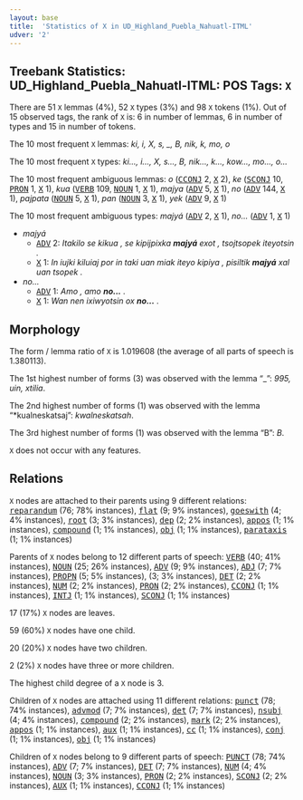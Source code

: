 ```yaml
---
layout: base
title:  'Statistics of X in UD_Highland_Puebla_Nahuatl-ITML'
udver: '2'
---
```


## Treebank Statistics: UD_Highland_Puebla_Nahuatl-ITML: POS Tags: `X`

There are 51 `X` lemmas (4%), 52 `X` types (3%) and 98 `X` tokens (1%).
Out of 15 observed tags, the rank of `X` is: 6 in number of lemmas, 6 in number of types and 15 in number of tokens.

The 10 most frequent `X` lemmas: <em>ki, i, X, s, _, B, nik, k, mo, o</em>

The 10 most frequent `X` types:  <em>ki..., i..., X, s..., B, nik..., k..., kow..., mo..., o...</em>

The 10 most frequent ambiguous lemmas: <em>o</em> (<tt><a href="azz_itml-pos-CCONJ.html">CCONJ</a></tt> 2, <tt><a href="azz_itml-pos-X.html">X</a></tt> 2), <em>ke</em> (<tt><a href="azz_itml-pos-SCONJ.html">SCONJ</a></tt> 10, <tt><a href="azz_itml-pos-PRON.html">PRON</a></tt> 1, <tt><a href="azz_itml-pos-X.html">X</a></tt> 1), <em>kua</em> (<tt><a href="azz_itml-pos-VERB.html">VERB</a></tt> 109, <tt><a href="azz_itml-pos-NOUN.html">NOUN</a></tt> 1, <tt><a href="azz_itml-pos-X.html">X</a></tt> 1), <em>majya</em> (<tt><a href="azz_itml-pos-ADV.html">ADV</a></tt> 5, <tt><a href="azz_itml-pos-X.html">X</a></tt> 1), <em>no</em> (<tt><a href="azz_itml-pos-ADV.html">ADV</a></tt> 144, <tt><a href="azz_itml-pos-X.html">X</a></tt> 1), <em>pajpata</em> (<tt><a href="azz_itml-pos-NOUN.html">NOUN</a></tt> 5, <tt><a href="azz_itml-pos-X.html">X</a></tt> 1), <em>pan</em> (<tt><a href="azz_itml-pos-NOUN.html">NOUN</a></tt> 3, <tt><a href="azz_itml-pos-X.html">X</a></tt> 1), <em>yek</em> (<tt><a href="azz_itml-pos-ADV.html">ADV</a></tt> 9, <tt><a href="azz_itml-pos-X.html">X</a></tt> 1)

The 10 most frequent ambiguous types:  <em>majyá</em> (<tt><a href="azz_itml-pos-ADV.html">ADV</a></tt> 2, <tt><a href="azz_itml-pos-X.html">X</a></tt> 1), <em>no...</em> (<tt><a href="azz_itml-pos-ADV.html">ADV</a></tt> 1, <tt><a href="azz_itml-pos-X.html">X</a></tt> 1)


* <em>majyá</em>
  * <tt><a href="azz_itml-pos-ADV.html">ADV</a></tt> 2: <em>Itakilo se kikua , se kipijpixka <b>majyá</b> exot , tsojtsopek iteyotsin .</em>
  * <tt><a href="azz_itml-pos-X.html">X</a></tt> 1: <em>In iujki kiluiaj por in taki uan miak iteyo kipiya , pisiltik <b>majyá</b> xal uan tsopek .</em>
* <em>no...</em>
  * <tt><a href="azz_itml-pos-ADV.html">ADV</a></tt> 1: <em>Amo , amo <b>no...</b> .</em>
  * <tt><a href="azz_itml-pos-X.html">X</a></tt> 1: <em>Wan nen ixiwyotsin ox <b>no...</b> .</em>

## Morphology

The form / lemma ratio of `X` is 1.019608 (the average of all parts of speech is 1.380113).

The 1st highest number of forms (3) was observed with the lemma “_”: <em>995, uin, xtilia</em>.

The 2nd highest number of forms (1) was observed with the lemma “*kualneskatsaj”: <em>kwalneskatsah</em>.

The 3rd highest number of forms (1) was observed with the lemma “B”: <em>B</em>.

`X` does not occur with any features.


## Relations

`X` nodes are attached to their parents using 9 different relations: <tt><a href="azz_itml-dep-reparandum.html">reparandum</a></tt> (76; 78% instances), <tt><a href="azz_itml-dep-flat.html">flat</a></tt> (9; 9% instances), <tt><a href="azz_itml-dep-goeswith.html">goeswith</a></tt> (4; 4% instances), <tt><a href="azz_itml-dep-root.html">root</a></tt> (3; 3% instances), <tt><a href="azz_itml-dep-dep.html">dep</a></tt> (2; 2% instances), <tt><a href="azz_itml-dep-appos.html">appos</a></tt> (1; 1% instances), <tt><a href="azz_itml-dep-compound.html">compound</a></tt> (1; 1% instances), <tt><a href="azz_itml-dep-obj.html">obj</a></tt> (1; 1% instances), <tt><a href="azz_itml-dep-parataxis.html">parataxis</a></tt> (1; 1% instances)

Parents of `X` nodes belong to 12 different parts of speech: <tt><a href="azz_itml-pos-VERB.html">VERB</a></tt> (40; 41% instances), <tt><a href="azz_itml-pos-NOUN.html">NOUN</a></tt> (25; 26% instances), <tt><a href="azz_itml-pos-ADV.html">ADV</a></tt> (9; 9% instances), <tt><a href="azz_itml-pos-ADJ.html">ADJ</a></tt> (7; 7% instances), <tt><a href="azz_itml-pos-PROPN.html">PROPN</a></tt> (5; 5% instances),  (3; 3% instances), <tt><a href="azz_itml-pos-DET.html">DET</a></tt> (2; 2% instances), <tt><a href="azz_itml-pos-NUM.html">NUM</a></tt> (2; 2% instances), <tt><a href="azz_itml-pos-PRON.html">PRON</a></tt> (2; 2% instances), <tt><a href="azz_itml-pos-CCONJ.html">CCONJ</a></tt> (1; 1% instances), <tt><a href="azz_itml-pos-INTJ.html">INTJ</a></tt> (1; 1% instances), <tt><a href="azz_itml-pos-SCONJ.html">SCONJ</a></tt> (1; 1% instances)

17 (17%) `X` nodes are leaves.

59 (60%) `X` nodes have one child.

20 (20%) `X` nodes have two children.

2 (2%) `X` nodes have three or more children.

The highest child degree of a `X` node is 3.

Children of `X` nodes are attached using 11 different relations: <tt><a href="azz_itml-dep-punct.html">punct</a></tt> (78; 74% instances), <tt><a href="azz_itml-dep-advmod.html">advmod</a></tt> (7; 7% instances), <tt><a href="azz_itml-dep-det.html">det</a></tt> (7; 7% instances), <tt><a href="azz_itml-dep-nsubj.html">nsubj</a></tt> (4; 4% instances), <tt><a href="azz_itml-dep-compound.html">compound</a></tt> (2; 2% instances), <tt><a href="azz_itml-dep-mark.html">mark</a></tt> (2; 2% instances), <tt><a href="azz_itml-dep-appos.html">appos</a></tt> (1; 1% instances), <tt><a href="azz_itml-dep-aux.html">aux</a></tt> (1; 1% instances), <tt><a href="azz_itml-dep-cc.html">cc</a></tt> (1; 1% instances), <tt><a href="azz_itml-dep-conj.html">conj</a></tt> (1; 1% instances), <tt><a href="azz_itml-dep-obj.html">obj</a></tt> (1; 1% instances)

Children of `X` nodes belong to 9 different parts of speech: <tt><a href="azz_itml-pos-PUNCT.html">PUNCT</a></tt> (78; 74% instances), <tt><a href="azz_itml-pos-ADV.html">ADV</a></tt> (7; 7% instances), <tt><a href="azz_itml-pos-DET.html">DET</a></tt> (7; 7% instances), <tt><a href="azz_itml-pos-NUM.html">NUM</a></tt> (4; 4% instances), <tt><a href="azz_itml-pos-NOUN.html">NOUN</a></tt> (3; 3% instances), <tt><a href="azz_itml-pos-PRON.html">PRON</a></tt> (2; 2% instances), <tt><a href="azz_itml-pos-SCONJ.html">SCONJ</a></tt> (2; 2% instances), <tt><a href="azz_itml-pos-AUX.html">AUX</a></tt> (1; 1% instances), <tt><a href="azz_itml-pos-CCONJ.html">CCONJ</a></tt> (1; 1% instances)

